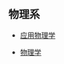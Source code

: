 ## 物理系

- [应用物理学](grad-application/physics/applied-physics/README.md)

- [物理学](grad-application/physics/physics/README.md)

